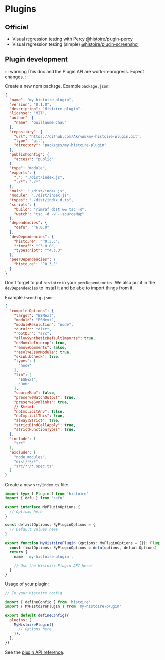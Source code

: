 # Plugins

## Official

- Visual regression testing with Percy [@histoire/plugin-percy](https://github.com/histoire-dev/histoire/tree/main/packages/histoire-plugin-percy)
- Visual regression testing (simple) [@histoire/plugin-screenshot](https://github.com/histoire-dev/histoire/tree/main/packages/histoire-plugin-screenshot)

## Plugin development

::: warning
This doc and the Plugin API are work-in-progress. Expect changes.
:::

Create a new npm package. Example `package.json`:

```json
{
  "name": "my-histoire-plugin",
  "version": "0.1.0",
  "description": "Histoire plugin",
  "license": "MIT",
  "author": {
    "name": "Guillaume Chau"
  },
  "repository": {
    "url": "https://github.com/Akryum/my-histoire-plugin.git",
    "type": "git",
    "directory": "packages/my-histoire-plugin"
  },
  "publishConfig": {
    "access": "public"
  },
  "type": "module",
  "exports": {
    ".": "./dist/index.js",
    "./*": "./*"
  },
  "main": "./dist/index.js",
  "module": "./dist/index.js",
  "types": "./dist/index.d.ts",
  "scripts": {
    "build": "rimraf dist && tsc -d",
    "watch": "tsc -d -w --sourceMap"
  },
  "dependencies": {
    "defu": "^6.0.0"
  },
  "devDependencies": {
    "histoire": "^0.3.3",
    "rimraf": "^3.0.0",
    "typescript": "^4.6.3"
  },
  "peerDependencies": {
    "histoire": "^0.3.3"
  }
}
```

Don't forget to put `histoire` in your `peerDependencies`. We also put it in the `devDependencies` to install it and be able to import things from it.

Example `tsconfig.json`:

```json
{
  "compilerOptions": {
    "target": "ESNext",
    "module": "ESNext",
    "moduleResolution": "node",
    "outDir": "dist",
    "rootDir": "src",
    "allowSyntheticDefaultImports": true,
    "esModuleInterop": true,
    "removeComments": false,
    "resolveJsonModule": true,
    "skipLibCheck": true,
    "types": [
      "node"
    ],
    "lib": [
      "ESNext",
      "DOM"
    ],
    "sourceMap": false,
    "preserveWatchOutput": true,
    "preserveSymlinks": true,
    // Strict
    "noImplicitAny": false,
    "noImplicitThis": true,
    "alwaysStrict": true,
    "strictBindCallApply": true,
    "strictFunctionTypes": true,
  },
  "include": [
    "src"
  ],
  "exclude": [
    "node_modules",
    "dist/**/*",
    "src/**/*.spec.ts"
  ]
}
```

Create a new `src/index.ts` file:

```ts
import type { Plugin } from 'histoire'
import { defu } from 'defu'

export interface MyPluginOptions {
  // Options here
}

const defaultOptions: MyPluginOptions = {
  // Default values here
}

export function MyHistoirePlugin (options: MyPluginOptions = {}): Plugin {
  const finalOptions: MyPluginOptions = defu(options, defaultOptions)
  return {
    name: 'my-histoire-plugin',

    // Use the Histoire Plugin API here!
  }
}
```

Usage of your plugin:

```js
// In your histoire config

import { defineConfig } from 'histoire'
import { MyHistoirePlugin } from 'my-histoire-plugin'

export default defineConfig({
  plugins: [
    MyHistoirePlugin({
      // Options here
    }),
  ],
})
```

See the [plugin API reference](../reference/plugin-api.md).
